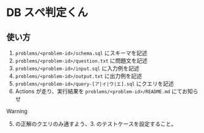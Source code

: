 # DB スぺ判定くん

## 使い方

1. `problems/<problem-id>/schema.sql` にスキーマを記述
2. `problems/<problem-id>/question.txt` に問題文を記述
3. `problems/<problem-id>/input.sql` に入力例を記述
4. `problems/<problem-id>/output.txt` に出力例を記述
5. `problems/<problem-id>/query-[ア|イ|ウ|エ].sql` にクエリを記述
6. Actions が走り、実行結果を `problems/<problem-id>/README.md` にてお知らせ

> [!WARNING]
> 5. の正解のクエリのみ通すよう、3. のテストケースを設定すること。
